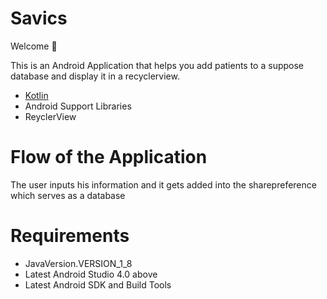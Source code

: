 # Savics

Welcome 👋 

This is an Android Application that helps you add patients to a suppose database and display it in a recyclerview.


* [Kotlin](https://kotlinlang.org/)
* Android Support Libraries
* ReyclerView

# Flow of the Application
The user inputs his information and it gets added into the sharepreference which serves as a database


# Requirements

* JavaVersion.VERSION_1_8
* Latest Android Studio 4.0 above
* Latest Android SDK and Build Tools

